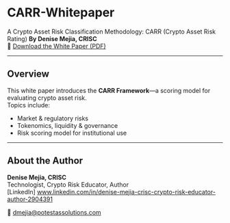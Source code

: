 # CARR-Whitepaper
A Crypto Asset Risk Classification Methodology: CARR (Crypto Asset Risk Rating)
**By Denise Mejia, CRISC**  
📄 [Download the White Paper (PDF)](CARR_Whitepaper.pdf)

---

## Overview

This white paper introduces the **CARR Framework**—a scoring model for evaluating crypto asset risk.  
Topics include:

- Market & regulatory risks  
- Tokenomics, liquidity & governance  
- Risk scoring model for institutional use

---

## About the Author

**Denise Mejia, CRISC**  
Technologist, Crypto Risk Educator, Author  
[LinkedIn] www.linkedin.com/in/denise-mejia-crisc-crypto-risk-educator-author-2904391

📧 dmejia@potestassolutions.com
